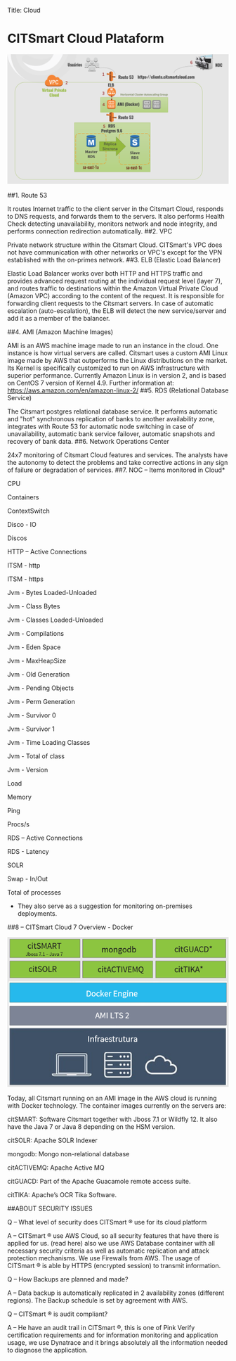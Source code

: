 Title: Cloud

# CITSmart Cloud Plataform

![Screenshot](images/cirsmart-cloud-plataform.png)

##1. Route 53

It routes Internet traffic to the client server in the Citsmart Cloud, responds to DNS requests, and forwards them to the servers. It also performs Health Check detecting unavailability, monitors network and node integrity, and performs connection redirection automatically.
##2. VPC

Private network structure within the Citsmart Cloud. CITSmart's VPC does not have communication with other networks or VPC's except for the VPN established with the on-primes network.
##3. ELB (Elastic Load Balancer)

Elastic Load Balancer works over both HTTP and HTTPS traffic and provides advanced request routing at the individual request level (layer 7), and routes traffic to destinations within the Amazon Virtual Private Cloud (Amazon VPC) according to the content of the request. It is responsible for forwarding client requests to the Citsmart servers. In case of automatic escalation (auto-escalation), the ELB will detect the new service/server and add it as a member of the balancer.

##4. AMI (Amazon Machine Images)

AMI is an AWS machine image made to run an instance in the cloud. One instance is how virtual servers are called. Citsmart uses a custom AMI Linux image made by AWS that outperforms the Linux distributions on the market. Its Kernel is specifically customized to run on AWS infrastructure with superior performance. Currently Amazon Linux is in version 2, and is based on CentOS 7 version of Kernel 4.9. Further information at: https://aws.amazon.com/en/amazon-linux-2/
##5. RDS (Relational Database Service)

The Citsmart postgres relational database service. It performs automatic and "hot" synchronous replication of banks to another availability zone, integrates with Route 53 for automatic node switching in case of unavailability, automatic bank service failover, automatic snapshots and recovery of bank data.
##6. Network Operations Center

24x7 monitoring of Citsmart Cloud features and services. The analysts have the autonomy to detect the problems and take corrective actions in any sign of failure or degradation of services.
##7. NOC – Items monitored in Cloud*

CPU

Containers

ContextSwitch

Disco - IO

Discos

HTTP – Active Connections

ITSM - http

ITSM - https

Jvm - Bytes Loaded-Unloaded

Jvm - Class Bytes

Jvm - Classes Loaded-Unloaded

Jvm - Compilations
	

Jvm - Eden Space

Jvm - MaxHeapSize

Jvm - Old Generation

Jvm - Pending Objects

Jvm - Perm Generation

Jvm - Survivor 0

Jvm - Survivor 1

Jvm - Time Loading Classes

Jvm - Total of class

Jvm - Version

Load

Memory

Ping
	

Procs/s

RDS – Active Connections

RDS - Latency

SOLR

Swap - In/Out

Total of processes


* They also serve as a suggestion for monitoring on-premises deployments.

##8 – CITSmart Cloud 7 Overview - Docker

![Screenshot](images/citsmart-docker.png)


Today, all Citsmart running on an AMI image in the AWS cloud is running with Docker technology. The container images currently on the servers are:

 

citSMART: Software Citsmart together with Jboss 7.1 or Wildfly 12. It also have the Java 7 or Java 8 depending on the HSM version.

citSOLR: Apache SOLR Indexer

mongodb: Mongo non-relational database

citACTIVEMQ: Apache Active MQ

citGUACD: Part of the Apache Guacamole remote access suite.

citTIKA: Apache’s OCR Tika Software.


##ABOUT SECURITY ISSUES

Q – What level of security does CITSmart ® use for its cloud platform

A – CITSmart ® use AWS Cloud, so all security features that have there is applied for us. (read here) also we use AWS Database container with all necessary security criteria as well as automatic replication and attack protection mechanisms. We use Firewalls from AWS. The usage of CITSmart ® is able by HTTPS (encrypted session) to transmit information.

 

Q – How Backups are planned and made?

A – Data backup is automatically replicated in 2 availability zones (different regions). The Backup schedule is set by agreement with AWS.

 

Q – CITSmart ® is audit compliant?

A – He have an audit trail in CITSmart ®, this is one of Pink Verify certification requirements and for information monitoring and application usage, we use Dynatrace and it brings absolutely all the information needed to diagnose the application.

